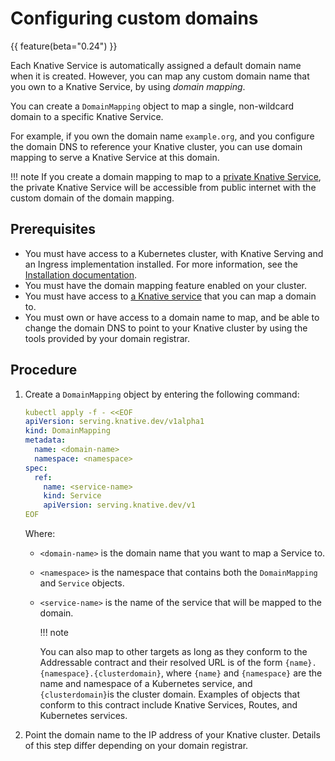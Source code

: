 # Configuring custom domains

{{ feature(beta="0.24") }}

Each Knative Service is automatically assigned a default domain name when it is created. However, you can map any custom domain name that you own to a Knative Service, by using _domain mapping_.

You can create a `DomainMapping` object to map a single, non-wildcard domain to a specific Knative Service.

For example, if you own the domain name `example.org`, and you configure the domain DNS to reference your Knative cluster, you can use domain mapping to
serve a Knative Service at this domain.

!!! note
    If you create a domain mapping to map to a [private Knative Service](./private-services.md),
    the private Knative Service will be accessible from public internet with the custom domain of the domain mapping.

## Prerequisites

- You must have access to a Kubernetes cluster, with Knative Serving and an Ingress implementation installed. For more information, see the [Installation documentation](../../../../admin/install/).
- You must have the domain mapping feature enabled on your cluster.
- You must have access to [a Knative service](../../../serving/services/creating-services) that you can map a domain to.
- You must own or have access to a domain name to map, and be able to change the domain DNS to point to your Knative cluster by using the tools provided by your domain registrar.

## Procedure

1. Create a `DomainMapping` object by entering the following command:

    ```yaml
    kubectl apply -f - <<EOF
    apiVersion: serving.knative.dev/v1alpha1
    kind: DomainMapping
    metadata:
      name: <domain-name>
      namespace: <namespace>
    spec:
      ref:
        name: <service-name>
        kind: Service
        apiVersion: serving.knative.dev/v1
    EOF
    ```
    Where:

    - `<domain-name>` is the domain name that you want to map a Service to.
    - `<namespace>` is the namespace that contains both the `DomainMapping` and `Service` objects.
    - `<service-name>` is the name of the service that will be mapped to the domain.

        !!! note

        You can also map to other targets as long as they conform to the Addressable contract and their resolved URL is of the form `{name}.{namespace}.{clusterdomain}`, where `{name}` and `{namespace}` are the name and namespace of a Kubernetes service, and `{clusterdomain}`is the cluster domain. Examples of objects that conform to this contract include Knative Services, Routes, and Kubernetes services.

1. Point the domain name to the IP address of your Knative cluster. Details of this step differ depending on your domain registrar.
